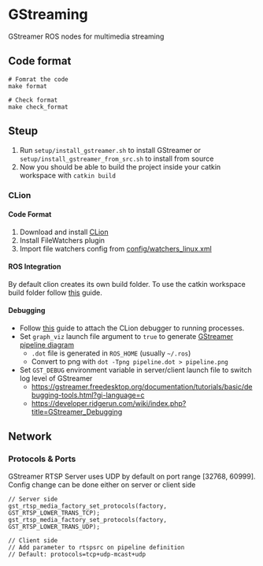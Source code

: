 # GStreaming

GStreamer ROS nodes for multimedia streaming

## Code format

```shell
# Fomrat the code
make format

# Check format
make check_format
```

## Steup

1. Run `setup/install_gstreamer.sh` to install GStreamer or `setup/install_gstreamer_from_src.sh` to install from source
1. Now you should be able to build the project inside your catkin workspace with `catkin build`

### CLion

#### Code Format

1. Download and install [CLion](https://www.jetbrains.com/clion/)
1. Install FileWatchers plugin
1. Import file watchers config from [config/watchers_linux.xml](config/watchers_linux.xml)

#### ROS Integration

By default clion creates its own build folder. To use the catkin workspace build folder follow [this](https://www.jetbrains.com/help/clion/ros-setup-tutorial.html#set-build-paths) guide.

#### Debugging

* Follow [this](https://www.jetbrains.com/help/clion/attaching-to-local-process.html) guide to attach the CLion debugger to running processes.
* Set `graph_viz` launch file argument to `true` to generate [GStreamer pipeline diagram](https://developer.ridgerun.com/wiki/index.php/How_to_generate_a_Gstreamer_pipeline_diagram_%28graph%29)
  * `.dot` file is generated in `ROS_HOME` (usually `~/.ros`)
  * Convert to png with `dot -Tpng pipeline.dot > pipeline.png`
* Set `GST_DEBUG` environment variable in server/client launch file to switch log level of GStreamer
  * https://gstreamer.freedesktop.org/documentation/tutorials/basic/debugging-tools.html?gi-language=c
  * https://developer.ridgerun.com/wiki/index.php?title=GStreamer_Debugging

## Network

### Protocols & Ports

GStreamer RTSP Server uses UDP by default on port range [32768, 60999]. Config change can be done either on server or client side

```shell
// Server side
gst_rtsp_media_factory_set_protocols(factory, GST_RTSP_LOWER_TRANS_TCP);
gst_rtsp_media_factory_set_protocols(factory, GST_RTSP_LOWER_TRANS_UDP);

// Client side
// Add parameter to rtspsrc on pipeline definition
// Default: protocols=tcp+udp-mcast+udp
```
